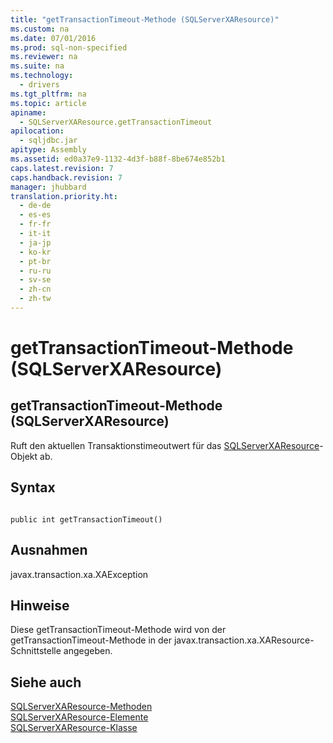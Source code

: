 ```yaml
---
title: "getTransactionTimeout-Methode (SQLServerXAResource)"
ms.custom: na
ms.date: 07/01/2016
ms.prod: sql-non-specified
ms.reviewer: na
ms.suite: na
ms.technology: 
  - drivers
ms.tgt_pltfrm: na
ms.topic: article
apiname: 
  - SQLServerXAResource.getTransactionTimeout
apilocation: 
  - sqljdbc.jar
apitype: Assembly
ms.assetid: ed0a37e9-1132-4d3f-b88f-8be674e852b1
caps.latest.revision: 7
caps.handback.revision: 7
manager: jhubbard
translation.priority.ht: 
  - de-de
  - es-es
  - fr-fr
  - it-it
  - ja-jp
  - ko-kr
  - pt-br
  - ru-ru
  - sv-se
  - zh-cn
  - zh-tw
---
```

# getTransactionTimeout-Methode (SQLServerXAResource)
    
## getTransactionTimeout\-Methode \(SQLServerXAResource\)  
 Ruft den aktuellen Transaktionstimeoutwert für das [SQLServerXAResource](../content/SQLServerXAResource-Class.md)\-Objekt ab.  
  
## Syntax  
  
```  
  
public int getTransactionTimeout()  
```  
  
## Ausnahmen  
 javax.transaction.xa.XAException  
  
## Hinweise  
 Diese getTransactionTimeout\-Methode wird von der getTransactionTimeout\-Methode in der javax.transaction.xa.XAResource\-Schnittstelle angegeben.  
  
## Siehe auch  
 [SQLServerXAResource-Methoden](../content/SQLServerXAResource-Methods.md)   
 [SQLServerXAResource-Elemente](../content/SQLServerXAResource-Members.md)   
 [SQLServerXAResource-Klasse](../content/SQLServerXAResource-Class.md)  
  
  